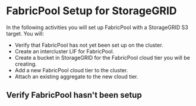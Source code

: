 # FabricPool Setup for StorageGRID

In the following activities you will set up FabricPool with a StorageGRID S3 target. You will:  
* Verify that FabricPool has not yet been set up on the cluster.
* Create an intercluster LIF for FabricPool.
* Create a bucket in StorageGRID for the FabricPool cloud tier you will be creating.
* Add a new FabricPool cloud tier to the cluster.
* Attach an existing aggregate to the new cloud tier.

## Verify FabricPool hasn't been setup



